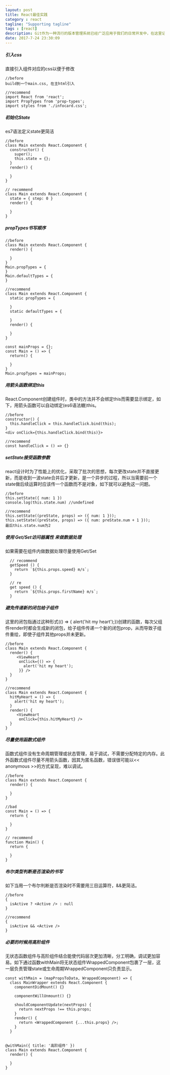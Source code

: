 ```yaml
---
layout: post
title: React最佳实践
category : react
tagline: "Supporting tagline"
tags : [react]
description: Git作为一种流行的版本管理系统已经广泛应用于我们的日常开发中，在这里记录下日常遇到的关于git的常见用法，以备后续查询。
date: 2017-7-24 23:30:09
---
```

##### 引入css

直接引入组件对应的css以便于修改
```
//before
build到一个main.css, 在主html引入

//recommend
import React from 'react';
import PropTypes from 'prop-types';
import styles from './infocard.css';
```

##### 初始化State
es7语法定义state更简洁
```
//before
class Main extends React.Component {
  constructor() {
    super();
    this.state = {};
  }
  render() {

  }
} 

// recommend
class Main extends React.Component {
  state = { step: 0 }
  render() {

  }
} 

```
##### propTypes书写顺序



```
//before
class Main extends React.Component {
  render() {

  }
} 
Main.propTypes = {
}
Main.defaultTypes = {
}

//recommend
class Main extends React.Component {
  static propTypes = {

  }
  static defaultTypes = {
    
  }
  render() {

  }
}

const mainProps = {};
const Main = () => {
  return() {

  }
}
Main.propTypes = mainProps;
```

##### 用箭头函数绑定this

React.Component创建组件时，类中的方法并不会绑定this而需要显示绑定，如下，用箭头函数可以自动绑定(es6语法糖)this。
```
//before
constructor() {
  this.handleClick = this.handleClick.bind(this);
}
<div onClick={this.handleClick.bind(this)}>

//recommend
const handleClick = () => {}

```

##### setState接受函数参数
react设计时为了性能上的优化，采取了批次的思想，每次更改state并不直接更新，而是收到一波state合并后才更新，是一个异步的过程，所以当需要前一个state做后续运算时应该传一个函数而不是对象，如下就可以避免这一问题。

```
//before
this.setState({ num: 1 }) 
console.log(this.state.num) //undefined

//recommend
this.setState((preState, props) => ({ num: 1 })); 
this.setState((preState, props) => ({ num: preState.num + 1 })); 
最后this.state.num为2
```

##### 使用 Get/Set访问器属性 来做数据处理

如果需要在组件内做数据处理尽量使用Get/Set
```
  // recommend
  getSpeed () {
    return `${this.props.speed} m/s`;
  }
 
  // re
  get speed () {
    return `${this.props.firstName} m/s`;
  }
```

##### 避免传递新的闭包给子组件

这里的闭包指通过这种形式(() => { alert('hit my heart');})创建的函数，每次父组件render时都会生成新的闭包，给子组件传递一个新的闭包prop，从而导致子组件重绘，即使子组件其他props并未更新。
```
//before
class Main extends React.Component {
  render() {
     <ViewHeart 
      onClick={() => {
        alert('hit my heart');
      }} />
  }
} 

//recommend
class Main extends React.Component {
  hitMyHeart = () => {
    alert('hit my heart');
  }
  render() {
     <ViewHeart 
      onClick={this.hitMyHeart} />
  }
}
```

##### 尽量使用函数式组件

函数式组件没有生命周期管理或状态管理，易于调试，不需要分配特定的内存。此外函数式组件尽量不用箭头函数，因其为匿名函数，错误很可能以<< anonymous >>的方式呈现，难以调试。
```
//before
class Main extends React.Component {
  render() {

  }
} 

//bad
const Main = () => {
  return {

  }
} 

// recommend
function Main() {
  return {

  }
} 
```

##### 布尔类型判断是否渲染的书写

如下当用一个布尔判断是否渲染时不需要用三目运算符，&&更简洁。

```
//before
{
  isActive ? <Active /> : null
}

//recommend
{
  isActive && <Active />
}
```

##### 必要的时候用高阶组件

无状态函数组件与高阶组件结合能使代码层次更加清晰，分工明确，调试更加容易。如下通过函数withMain将无状态组件WrappedComponent包裹了一层，这一层负责管理state或生命周期WrappedComponent只负责显示。

```
const withMain = (mapPropsToData, WrappedComponent) => {
  class MainWrapper extends React.Component {
    componentDidMount() {}

    componentWillUnmount() {}

    shouldComponentUpdate(nextProps) {
      return nextProps !== this.props;
    }
    render() {
      return <WrappedComponent {...this.props} />;
    }
  }


@withMain({ title: '高阶组件' })
class Main extends React.Component {
  render() {

  }
} 

```





